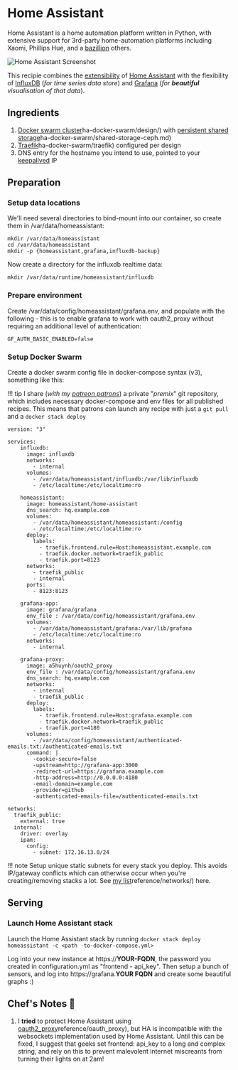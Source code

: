 # Home Assistant

Home Assistant is a home automation platform written in Python, with extensive support for 3rd-party home-automation platforms including Xaomi, Phillips Hue, and a [bazillion](https://home-assistant.io/components/) others.

![Home Assistant Screenshot](../images/homeassistant.png)

This recipie combines the [extensibility](https://home-assistant.io/components/) of [Home Assistant](https://home-assistant.io/) with the flexibility of [InfluxDB](https://docs.influxdata.com/influxdb/v1.4/) (_for time series data store_) and [Grafana](https://grafana.com/) (_for **beautiful** visualisation of that data_).

## Ingredients

1. [Docker swarm cluster](https://geek-cookbook.funkypenguin.co.nz/)ha-docker-swarm/design/) with [persistent shared storage](https://geek-cookbook.funkypenguin.co.nz/)ha-docker-swarm/shared-storage-ceph.md)
2. [Traefik](https://geek-cookbook.funkypenguin.co.nz/)ha-docker-swarm/traefik) configured per design
3. DNS entry for the hostname you intend to use, pointed to your [keepalived](ha-docker-swarm/keepalived/) IP

## Preparation

### Setup data locations

We'll need several directories to bind-mount into our container, so create them in /var/data/homeassistant:

```
mkdir /var/data/homeassistant
cd /var/data/homeassistant
mkdir -p {homeassistant,grafana,influxdb-backup}
```

Now create a directory for the influxdb realtime data:


```
mkdir /var/data/runtime/homeassistant/influxdb
```

### Prepare environment

Create /var/data/config/homeassistant/grafana.env, and populate with the following - this is to enable grafana to work with oauth2_proxy without requiring an additional level of authentication:
```
GF_AUTH_BASIC_ENABLED=false
```

### Setup Docker Swarm

Create a docker swarm config file in docker-compose syntax (v3), something like this:

!!! tip
        I share (_with my [patreon patrons](https://www.patreon.com/funkypenguin)_) a private "_premix_" git repository, which includes necessary docker-compose and env files for all published recipes. This means that patrons can launch any recipe with just a ```git pull``` and a ```docker stack deploy``` 


```
version: "3"

services:
    influxdb:
      image: influxdb
      networks:
        - internal
      volumes:
        - /var/data/homeassistant/influxdb:/var/lib/influxdb
        - /etc/localtime:/etc/localtime:ro

    homeassistant:
      image: homeassistant/home-assistant
      dns_search: hq.example.com
      volumes:
        - /var/data/homeassistant/homeassistant:/config
        - /etc/localtime:/etc/localtime:ro
      deploy:
        labels:
          - traefik.frontend.rule=Host:homeassistant.example.com
          - traefik.docker.network=traefik_public
          - traefik.port=8123
      networks:
        - traefik_public
        - internal
      ports:
        - 8123:8123

    grafana-app:
      image: grafana/grafana
      env_file : /var/data/config/homeassistant/grafana.env
      volumes:
        - /var/data/homeassistant/grafana:/var/lib/grafana
        - /etc/localtime:/etc/localtime:ro
      networks:
        - internal

    grafana-proxy:
      image: a5huynh/oauth2_proxy
      env_file : /var/data/config/homeassistant/grafana.env
      dns_search: hq.example.com
      networks:
        - internal
        - traefik_public
      deploy:
        labels:
          - traefik.frontend.rule=Host:grafana.example.com
          - traefik.docker.network=traefik_public
          - traefik.port=4180
      volumes:
        - /var/data/config/homeassistant/authenticated-emails.txt:/authenticated-emails.txt
      command: |
        -cookie-secure=false
        -upstream=http://grafana-app:3000
        -redirect-url=https://grafana.example.com
        -http-address=http://0.0.0.0:4180
        -email-domain=example.com
        -provider=github
        -authenticated-emails-file=/authenticated-emails.txt

networks:
  traefik_public:
    external: true
  internal:
    driver: overlay
    ipam:
      config:
        - subnet: 172.16.13.0/24
```

!!! note
    Setup unique static subnets for every stack you deploy. This avoids IP/gateway conflicts which can otherwise occur when you're creating/removing stacks a lot. See [my list](https://geek-cookbook.funkypenguin.co.nz/)reference/networks/) here.

## Serving

### Launch Home Assistant stack

Launch the Home Assistant stack by running ```docker stack deploy homeassistant -c <path -to-docker-compose.yml>```

Log into your new instance at https://**YOUR-FQDN**, the password you created in configuration.yml as "frontend - api_key". Then setup a bunch of sensors, and log into https://grafana.**YOUR FQDN** and create some beautiful graphs :)

## Chef's Notes 📓

1. I **tried** to protect Home Assistant using [oauth2_proxy](https://geek-cookbook.funkypenguin.co.nz/)reference/oauth_proxy), but HA is incompatible with the websockets implementation used by Home Assistant. Until this can be fixed, I suggest that geeks set frontend: api_key to a long and complex string, and rely on this to prevent malevolent internet miscreants from turning their lights on at 2am!